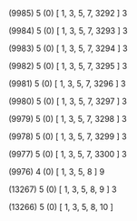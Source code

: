 (9985) 5 (0) [ 1, 3, 5, 7, 3292 ] 3 


(9984) 5 (0) [ 1, 3, 5, 7, 3293 ] 3 


(9983) 5 (0) [ 1, 3, 5, 7, 3294 ] 3 


(9982) 5 (0) [ 1, 3, 5, 7, 3295 ] 3 


(9981) 5 (0) [ 1, 3, 5, 7, 3296 ] 3 


(9980) 5 (0) [ 1, 3, 5, 7, 3297 ] 3 


(9979) 5 (0) [ 1, 3, 5, 7, 3298 ] 3 


(9978) 5 (0) [ 1, 3, 5, 7, 3299 ] 3 


(9977) 5 (0) [ 1, 3, 5, 7, 3300 ] 3 


(9976) 4 (0) [ 1, 3, 5, 8 ] 9 


(13267) 5 (0) [ 1, 3, 5, 8, 9 ] 3 


(13266) 5 (0) [ 1, 3, 5, 8, 10 ]  

